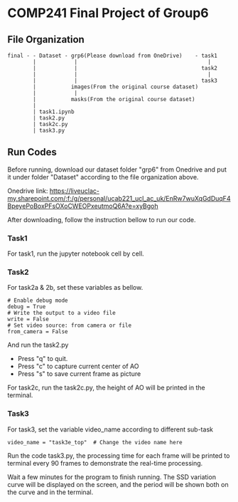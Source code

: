 # COMP241 Final Project of Group6

## File Organization

```
final - - Dataset - grp6(Please download from OneDrive)    - task1
        |            |                                         |
        |            |                                       task2
        |            |                                         |
        |            |                                       task3
        |           images(From the original course dataset)
        |            |
        |           masks(From the original course dataset)
        |
        | task1.ipynb
        | task2.py
        | task2c.py
        | task3.py
```

## Run Codes

Before running, download our dataset folder "grp6" from Onedrive and put it under folder "Dataset" according to the file organization above.

Onedrive link:
https://liveuclac-my.sharepoint.com/:f:/g/personal/ucab221_ucl_ac_uk/EnRw7wuXqGdDuqF4BpeyePoBoxPFsOXoCWEOPxeutmoQ6A?e=xyBgoh

After downloading, follow the instruction bellow to run our code.

### Task1 

For task1, run the jupyter notebook cell by cell.

### Task2

For task2a & 2b, set these variables as bellow.

```
# Enable debug mode
debug = True
# Write the output to a video file
write = False
# Set video source: from camera or file
from_camera = False
```

And run the task2.py

* Press "q" to quit.
* Press "c" to capture current center of AO
* Press "s" to save current frame as picture

For task2c, run the task2c.py, the height of AO will be printed in the terminal.

### Task3

For task3, set the variable video_name according to different sub-task

```
video_name = "task3e_top"  # Change the video name here
```

Run the code task3.py, the processing time for each frame will be printed to terminal every 90 frames to demonstrate the real-time processing.

Wait a few minutes for the program to finish running. The SSD variation curve will be displayed on the screen, and the period will be shown both on the curve and in the terminal.
